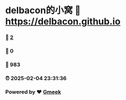# delbacon的小窝 :link: https://delbacon.github.io 
### :page_facing_up: [2](https://delbacon.github.io/tag.html) 
### :speech_balloon: 0 
### :hibiscus: 983 
### :alarm_clock: 2025-02-04 23:31:36 
### Powered by :heart: [Gmeek](https://github.com/Meekdai/Gmeek)
